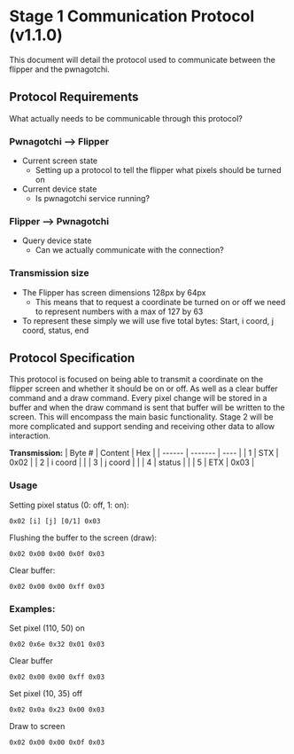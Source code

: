 # Stage 1 Communication Protocol (v1.1.0)
This document will detail the protocol used to communicate between the flipper and the pwnagotchi.

## Protocol Requirements
What actually needs to be communicable through this protocol?

### Pwnagotchi --> Flipper
- Current screen state
  - Setting up a protocol to tell the flipper what pixels should be turned on
- Current device state
  - Is pwnagotchi service running?

### Flipper --> Pwnagotchi
- Query device state
  - Can we actually communicate with the connection?

### Transmission size
- The Flipper has screen dimensions 128px by 64px
  - This means that to request a coordinate be turned on or off we need to represent numbers with a max of 127 by 63
- To represent these simply we will use five total bytes: Start, i coord, j coord, status, end

## Protocol Specification
This protocol is focused on being able to transmit a coordinate on the flipper screen and whether it should be on or off. As well as a clear buffer command and a draw command. Every pixel change will be stored in a buffer and when the draw command is sent that buffer will be written to the screen. This will encompass the main basic functionality. Stage 2 will be more complicated and support sending and receiving other data to allow interaction.

**Transmission:**
| Byte # | Content | Hex  |
| ------ | ------- | ---- |
| 1      | STX     | 0x02 |
| 2      | i coord |      |
| 3      | j coord |      |
| 4      | status  |      |
| 5      | ETX     | 0x03 |

### Usage
Setting pixel status (0: off, 1: on):
```
0x02 [i] [j] [0/1] 0x03
```

Flushing the buffer to the screen (draw):
```
0x02 0x00 0x00 0x0f 0x03
```

Clear buffer:
```
0x02 0x00 0x00 0xff 0x03
```

### Examples:
Set pixel (110, 50) on
```
0x02 0x6e 0x32 0x01 0x03
```

Clear buffer
```
0x02 0x00 0x00 0xff 0x03
```

Set pixel (10, 35) off
```
0x02 0x0a 0x23 0x00 0x03
```

Draw to screen
```
0x02 0x00 0x00 0x0f 0x03
```
